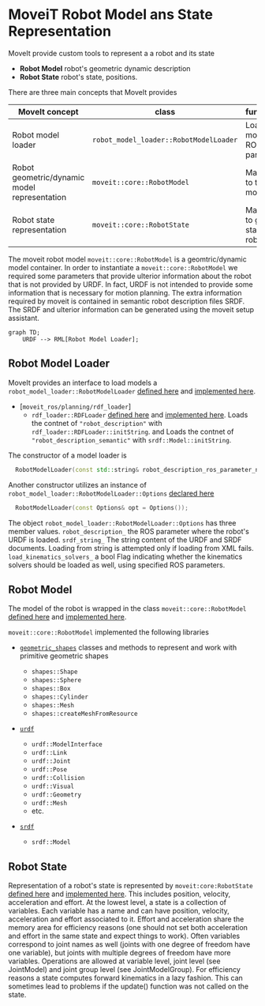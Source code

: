 # MoveiT Robot Model ans State Representation

MoveIt provide custom tools to represent a a robot and its state

- **Robot Model** robot's geometric dynamic description
- **Robot State** robot's state, positions.

There are three main concepts that MoveIt provides

| MoveIt concept | class | functionalities |
| ------- | ----- | --------------- |
| Robot model loader| `robot_model_loader::RobotModelLoader` | Load the robot model from ROS parameters |
| Robot geometric/dynamic model representation | `moveit::core::RobotModel` | Main interface to the robot model |
| Robot state representation | `moveit::core::RobotState` | Main interface to get the state of the robot |


The moveit robot model `moveit::core::RobotModel` is a geomtric/dynamic model container. 
In order to instantiate a `moveit::core::RobotModel` we required some parameters that provide ulterior information about the robot that is not provided by URDF. 
In fact, URDF is not intended to provide some information that is necessary for motion planning.
The extra information required by moveit is contained in semantic robot description files SRDF.
The SRDF and ulterior information can be generated using the moveit setup assistant.


```mermaid
graph TD;
    URDF --> RML[Robot Model Loader];
```
## Robot Model Loader

MoveIt provides an interface to load models a `robot_model_loader::RobotModelLoader` [defined here](https://github.com/ros-planning/moveit/blob/802e596a2283b64f4582d802c5f79e1f3d57def0/moveit_ros/planning/robot_model_loader/include/moveit/robot_model_loader/robot_model_loader.h) and [implemented here](https://github.com/ros-planning/moveit/blob/7ad2bc7b86dad08061d98668ba34feba54bb05cc/moveit_ros/planning/robot_model_loader/src/robot_model_loader.cpp).

- [`moveit_ros/planning/rdf_loader`]
    - `rdf_loader::RDFLoader` [defined here](https://github.com/ros-planning/moveit/blob/802e596a2283b64f4582d802c5f79e1f3d57def0/moveit_ros/planning/rdf_loader/include/moveit/rdf_loader/rdf_loader.h) and [implemented here](https://github.com/ros-planning/moveit/blob/cb5945b69f4dfbd1e5819a2b7bee3e256aee766c/moveit_ros/planning/rdf_loader/src/rdf_loader.cpp). Loads the contnet of `"robot_description"` with `rdf_loader::RDFLoader::initString`. and Loads the contnet of `"robot_description_semantic"` with `srdf::Model::initString`.
    
The constructor of a model loader is
```C++
  RobotModelLoader(const std::string& robot_description_ros_parameter_name, bool load_kinematics_solvers = true);
```

Another constructor utilizes an instance of `robot_model_loader::RobotModelLoader::Options` [declared here](https://github.com/ros-planning/moveit/blob/802e596a2283b64f4582d802c5f79e1f3d57def0/moveit_ros/planning/robot_model_loader/include/moveit/robot_model_loader/robot_model_loader.h#L53)
```C++
  RobotModelLoader(const Options& opt = Options());
```

The object `robot_model_loader::RobotModelLoader::Options` has three member values. `robot_description_` the ROS parameter where the robot's URDF is loaded. 
`srdf_string_` The string content of the URDF and SRDF documents. Loading from string is attempted only if loading from XML fails.
`load_kinematics_solvers_` a bool Flag indicating whether the kinematics solvers should be loaded as well, using specified ROS parameters.

## Robot Model

The model of the robot is wrapped in the class `moveit::core::RobotModel` [defined here](https://github.com/ros-planning/moveit/blob/a29a30caaecbd130d85056d959d4eb1c30d4088f/moveit_core/robot_model/include/moveit/robot_model/robot_model.h) and [implemented here](https://github.com/ros-planning/moveit/blob/a29a30caaecbd130d85056d959d4eb1c30d4088f/moveit_core/robot_model/src/robot_model.cpp).

`moveit::core::RobotModel` implemented the following libraries

- [`geometric_shapes`](http://wiki.ros.org/geometric_shapes) classes and methods to represent and work with primitive geometric shapes
    - `shapes::Shape`
    - `shapes::Sphere`
    - `shapes::Box`
    - `shapes::Cylinder`
    - `shapes::Mesh`
    - `shapes::createMeshFromResource`
- [`urdf`](http://wiki.ros.org/urdf)
    - `urdf::ModelInterface`
    - `urdf::Link`
    - `urdf::Joint`
    - `urdf::Pose`
    - `urdf::Collision`
    - `urdf::Visual`
    - `urdf::Geometry`
    - `urdf::Mesh`
    - etc.

- [`srdf`](https://wiki.ros.org/srdf)
    - `srdf::Model`


## Robot State

Representation of a robot's state is represented by `moveit:core:RobotState` [defined here](https://github.com/ros-planning/moveit/blob/a29a30caaecbd130d85056d959d4eb1c30d4088f/moveit_core/robot_state/include/moveit/robot_state/robot_state.h) and [implemented here](https://github.com/ros-planning/moveit/blob/a29a30caaecbd130d85056d959d4eb1c30d4088f/moveit_core/robot_state/src/robot_state.cpp).
This includes position, velocity, acceleration and effort.
At the lowest level, a state is a collection of variables.
Each variable has a name and can have position, velocity, acceleration and effort associated to it.
Effort and acceleration share the memory area for efficiency reasons (one should not set both acceleration and effort in the same state and expect things to work).
Often variables correspond to joint names as well (joints with one degree of freedom have one variable), but joints with multiple degrees of freedom have more variables.
Operations are allowed at variable level, joint level (see JointModel) and joint group level (see JointModelGroup).
For efficiency reasons a state computes forward kinematics in a lazy fashion.
This can sometimes lead to problems if the update() function was not called on the state.
